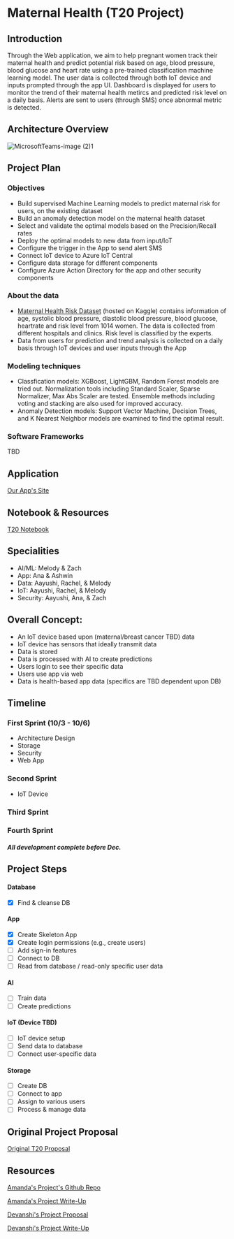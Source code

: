 # Maternal Health (T20 Project)

## Introduction
Through the Web application, we aim to help pregnant women track their maternal health and predict potential risk based on age, blood pressure, blood glucose and heart rate using a pre-trained classification machine learning model. The user data is collected through both IoT device and inputs prompted through the app UI. Dashboard is displayed for users to monitor the trend of their maternal health metircs and predicted risk level on a daily basis. Alerts are sent to users (through SMS) once abnormal metric is detected. 

## Architecture Overview
![MicrosoftTeams-image (2)1](https://user-images.githubusercontent.com/112658769/194107602-83a1c609-f3ae-41a5-8f76-826085ae27f6.png)

## Project Plan
### Objectives
* Build supervised Machine Learning models to predict maternal risk for users, on the existing dataset
* Build an anomaly detection model on the maternal health dataset
* Select and validate the optimal models based on the Precision/Recall rates 
* Deploy the optimal models to new data from input/IoT
* Configure the trigger in the App to send alert SMS
* Connect IoT device to Azure IoT Central
* Configure data storage for different components
* Configure Azure Action Directory for the app and other security components


### About the data
* [Maternal Health Risk Dataset](https://www.kaggle.com/datasets/csafrit2/maternal-health-risk-data) (hosted on Kaggle) contains information of age, systolic blood pressure, diastolic blood pressure, blood glucose, heartrate and risk level from 1014 women. The data is collected from different hospitals and clinics. Risk level is classified by the experts.
* Data from users for prediction and trend analysis is collected on a daily basis through IoT devices and user inputs through the App


### Modeling techniques
* Classfication models: XGBoost, LightGBM, Random Forest models are tried out. Normalization tools including Standard Scaler, Sparse Normalizer, Max Abs Scaler are tested. Ensemble methods including voting and stacking are also used for improved accuracy.
* Anomaly Detection models: Support Vector Machine, Decision Trees, and K Nearest Neighbor models are examined to find the optimal result.


### Software Frameworks
TBD



## Application
[Our App's Site](https://t20-app.azurewebsites.net/)

## Notebook & Resources
[T20 Notebook](https://microsoft-my.sharepoint.com/:o:/p/ashwinse/EogkyHHf01BPg6eagl_1lB0BNoCmUrUQUJMD_Ev7TIAf5g?e=bfvpi3)

## Specialities
- AI/ML: Melody & Zach
- App: Ana & Ashwin
- Data: Aayushi, Rachel, & Melody
- IoT: Aayushi, Rachel, & Melody 
- Security: Aayushi, Ana, & Zach

## Overall Concept:
- An IoT device based upon (maternal/breast cancer TBD) data
- IoT device has sensors that ideally transmit data
- Data is stored
- Data is processed with AI to create predictions
- Users login to see their specific data
- Users use app via web
- Data is health-based app data (specifics are TBD dependent upon DB)

## Timeline
### First Sprint (10/3 - 10/6) 
- Architecture Design
- Storage
- Security
- Web App
### Second Sprint
- IoT Device
### Third Sprint
### Fourth Sprint

##### All development complete before Dec.

## Project Steps

#### Database
- [X] Find & cleanse DB
#### App
- [X] Create Skeleton App
- [X] Create login permissions (e.g., create users)
- [ ] Add sign-in features
- [ ] Connect to DB
- [ ] Read from database / read-only specific user data
#### AI
- [ ] Train data
- [ ] Create predictions
#### IoT (Device TBD)
- [ ] IoT device setup
- [ ] Send data to database
- [ ] Connect user-specific data
#### Storage
- [ ] Create DB
- [ ] Connect to app
- [ ] Assign to various users
- [ ] Process & manage data

## Original Project Proposal
[Original T20 Proposal](https://microsoft-my.sharepoint.com/:w:/p/wanchenliu/EcsrYwyAj69AnhiXRGwDBh4BdOyCXd6ZhlzMOdW-g8Uldw?e=GXkAah)

## Resources
[Amanda's Project's Github Repo](https://github.com/wongamanda/image-captioning)

[Amanda's Project Write-Up](https://towardsdatascience.com/building-a-deep-learning-image-captioning-model-on-azure-b14ce4682fbf)

[Devanshi's Project Proposal](https://microsoft-my.sharepoint.com/:w:/p/dthakar/EeFrZf0ZpdlBlt4MBYVc_1gBspeGARu8fmS8PoOIv08JoA)

[Devanshi's Project Write-Up](https://devanshithakar.medium.com/create-your-own-vehicle-recognition-system-with-azure-custom-vision-7d3ad14fd43)
